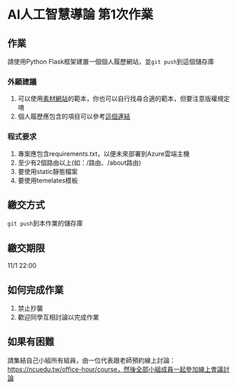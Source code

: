 # AI人工智慧導論 第1次作業

## 作業
請使用Python Flask框架建置一個個人履歷網站，並`git push`到這個儲存庫

### 外顯建議
1. 可以使用[素材網站](https://bootstrapmade.com/bootstrap-resume-cv-templates/)的範本，你也可以自行找尋合適的範本，但要注意版權規定唷
1. 個人履歷應包含的項目可以參考[這個連結](https://www.yourator.co/articles/152)

### 程式要求
1. 專案應包含requirements.txt，以便未來部署到Azure雲端主機
1. 至少有2個路由以上(如：/路由、/about路由)
1. 要使用static靜態檔案
1. 要使用temelates模板

## 繳交方式
`git push`到本作業的儲存庫

## 繳交期限
11/1 22:00

## 如何完成作業
1. 禁止抄襲
2. 歡迎同學互相討論以完成作業

## 如果有困難
請集結自己小組所有組員，由一位代表跟老師預約線上討論：https://ncuedu.tw/office-hour/course，然後全部小組成員一起參加線上會議討論
